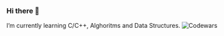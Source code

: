 ### Hi there 👋

I’m currently learning C/C++, Alghoritms and Data Structures.
![Codewars](https://github.r2v.ch/codewars?user=rudolf1118&stroke=%23BB432C)
